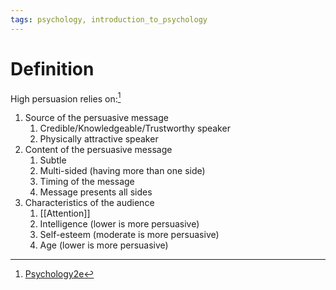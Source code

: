 ```yaml
---
tags: psychology, introduction_to_psychology
---
```


# Definition

High persuasion relies on:[^1]
1) Source of the persuasive message
	1) Credible/Knowledgeable/Trustworthy speaker
	2) Physically attractive speaker
2) Content of the persuasive message
	1) Subtle
	2) Multi-sided (having more than one side)
	3) Timing of the message
	4) Message presents all sides
3) Characteristics of the audience
	1) [[Attention]]
	2) Intelligence (lower is more persuasive)
	3) Self-esteem (moderate is more persuasive)
	4) Age (lower is more persuasive)

[^1]: [Psychology2e](zotero://open-pdf/library/items/SSTBV7L5?page=425)